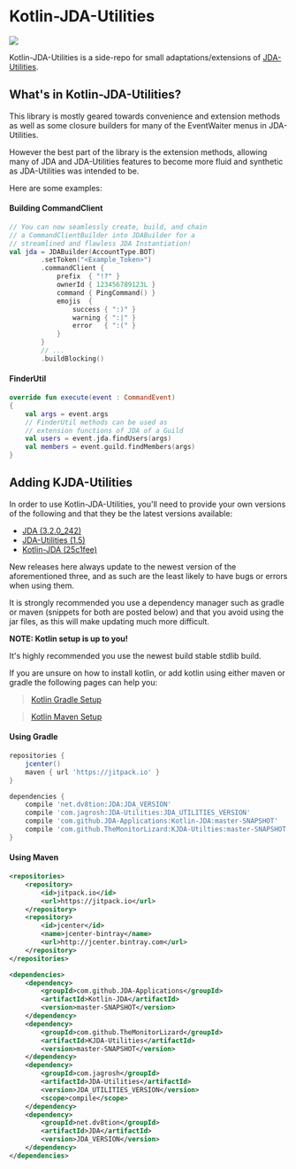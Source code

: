 # Kotlin-JDA-Utilities
[![](https://jitpack.io/v/TheMonitorLizard/KJDA-Utilities.svg)](https://jitpack.io/#TheMonitorLizard/KJDA-Utilities)

Kotlin-JDA-Utilities is a side-repo for small adaptations/extensions of 
[JDA-Utilities](https://github.com/JDA-Applications/JDA-Utilities).

## What's in Kotlin-JDA-Utilities?

This library is mostly geared towards convenience and extension methods as well
as some closure builders for many of the EventWaiter menus in JDA-Utilities.

However the best part of the library is the extension methods, allowing many of
JDA and JDA-Utilities features to become more fluid and synthetic as JDA-Utilities
was intended to be.

Here are some examples:

#### Building CommandClient
```kotlin
// You can now seamlessly create, build, and chain
// a CommandClientBuilder into JDABuilder for a
// streamlined and flawless JDA Instantiation!
val jda = JDABuilder(AccountType.BOT)
        .setToken("<Example_Token>")
        .commandClient {
            prefix  { "!?" }
            ownerId { 123456789123L }
            command { PingCommand() }
            emojis  {
                success { ":)" }
                warning { ":|" }
                error   { ":(" }
            }
        }
        // ...
        .buildBlocking()
```

#### FinderUtil
```kotlin
override fun execute(event : CommandEvent)
{
    val args = event.args
    // FinderUtil methods can be used as
    // extension functions of JDA of a Guild
    val users = event.jda.findUsers(args)
    val members = event.guild.findMembers(args)
}
```

## Adding KJDA-Utilities

In order to use Kotlin-JDA-Utilities, you'll need to provide your own versions of the
following and that they be the latest versions available:

- [JDA (3.2.0_242)](https://github.com/Dv8FromTheWorld/JDA)
- [JDA-Utilities (1.5)](https://github.com/JDA-Applications/JDA-Utilities)
- [Kotlin-JDA (25c1fee)](https://github.com/JDA-Applications/Kotlin-JDA)

New releases here always update to the newest version of the aforementioned three,
and as such are the least likely to have bugs or errors when using them.

It is strongly recommended you use a dependency manager such as gradle or maven (snippets
for both are posted below) and that you avoid using the jar files, as this will make
updating much more difficult.

**NOTE: Kotlin setup is up to you!**

It's highly recommended you use the newest build stable stdlib build.

If you are unsure on how to install kotlin, or add kotlin using either maven or gradle
the following pages can help you:

> [Kotlin Gradle Setup](https://kotlinlang.org/docs/reference/using-gradle.html)

> [Kotlin Maven Setup](https://kotlinlang.org/docs/reference/using-maven.html)

#### Using Gradle
```groovy
repositories {
    jcenter()
    maven { url 'https://jitpack.io' }
}

dependencies {
    compile 'net.dv8tion:JDA:JDA_VERSION'
    compile 'com.jagrosh:JDA-Utilities:JDA_UTILITIES_VERSION'
    compile 'com.github.JDA-Applications:Kotlin-JDA:master-SNAPSHOT'
    compile 'com.github.TheMonitorLizard:KJDA-Utilties:master-SNAPSHOT'
}
```

#### Using Maven
```xml
<repositories>
    <repository>
        <id>jitpack.io</id>
        <url>https://jitpack.io</url>
    </repository>
    <repository>
        <id>jcenter</id>
        <name>jcenter-bintray</name>
        <url>http://jcenter.bintray.com</url>
    </repository>
</repositories>
```
```xml
<dependencies>
    <dependency>
        <groupId>com.github.JDA-Applications</groupId>
        <artifactId>Kotlin-JDA</artifactId>
        <version>master-SNAPSHOT</version>
    </dependency>
    <dependency>
        <groupId>com.github.TheMonitorLizard</groupId>
        <artifactId>KJDA-Utilities</artifactId>
        <version>master-SNAPSHOT</version>
    </dependency>
    <dependency>
        <groupId>com.jagrosh</groupId>
        <artifactId>JDA-Utilities</artifactId>
        <version>JDA_UTILITIES_VERSION</version>
        <scope>compile</scope>
    </dependency>
    <dependency>
        <groupId>net.dv8tion</groupId>
        <artifactId>JDA</artifactId>
        <version>JDA_VERSION</version>
    </dependency>
</dependencies>
```